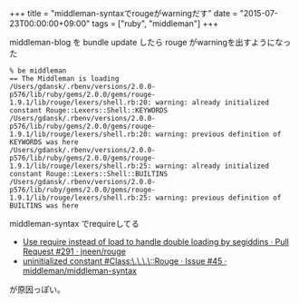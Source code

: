 +++
title = "middleman-syntaxでrougeがwarningだす"
date = "2015-07-23T00:00:00+09:00"
tags = ["ruby", "middleman"]
+++

middleman-blog を bundle update したら rouge がwarningを出すようになった

```
% be middleman
== The Middleman is loading
/Users/gdansk/.rbenv/versions/2.0.0-p576/lib/ruby/gems/2.0.0/gems/rouge-1.9.1/lib/rouge/lexers/shell.rb:20: warning: already initialized constant Rouge::Lexers::Shell::KEYWORDS
/Users/gdansk/.rbenv/versions/2.0.0-p576/lib/ruby/gems/2.0.0/gems/rouge-1.9.1/lib/rouge/lexers/shell.rb:20: warning: previous definition of KEYWORDS was here
/Users/gdansk/.rbenv/versions/2.0.0-p576/lib/ruby/gems/2.0.0/gems/rouge-1.9.1/lib/rouge/lexers/shell.rb:25: warning: already initialized constant Rouge::Lexers::Shell::BUILTINS
/Users/gdansk/.rbenv/versions/2.0.0-p576/lib/ruby/gems/2.0.0/gems/rouge-1.9.1/lib/rouge/lexers/shell.rb:25: warning: previous definition of BUILTINS was here
```

middleman-syntax でrequireしてる

- [Use require instead of load to handle double loading by segiddins · Pull Request \#291 · jneen/rouge](https://github.com/jneen/rouge/pull/291)
- [uninitialized constant \#<Class:\.\.\.\>\:\:Rouge · Issue \#45 · middleman/middleman\-syntax](https://github.com/middleman/middleman-syntax/issues/45)

が原因っぽい。
